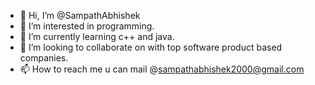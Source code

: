 - 👋 Hi, I’m @SampathAbhishek
- 👀 I’m interested in programming.
- 🌱 I’m currently learning c++ and java.
- 💞️ I’m looking to collaborate on with top software product based companies.
- 📫 How to reach me u can mail 
  @sampathabhishek2000@gmail.com

<!---
SampathAbhishek/SampathAbhishek is a ✨ special ✨ repository because its `README.md` (this file) appears on your GitHub profile.
You can click the Preview link to take a look at your changes.
--->
